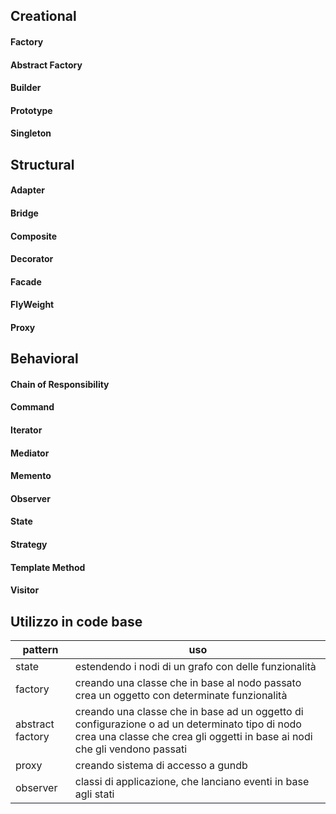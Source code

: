 ## Creational
#### Factory
#### Abstract Factory

#### Builder

#### Prototype

#### Singleton
## Structural

#### Adapter

#### Bridge
#### Composite

#### Decorator

#### Facade

#### FlyWeight

#### Proxy

## Behavioral

#### Chain of Responsibility

#### Command

#### Iterator

#### Mediator

#### Memento

#### Observer

#### State

#### Strategy

#### Template Method

#### Visitor

## Utilizzo in code base

| pattern          | uso                                                                                                                                                                          |
| ---------------- | ---------------------------------------------------------------------------------------------------------------------------------------------------------------------------- |
| state            | estendendo i nodi di un grafo con delle funzionalità                                                                                                                         |
| factory          | creando una classe che in base al nodo passato crea un oggetto con determinate funzionalità                                                                                  |
| abstract factory | creando una classe che in base ad un oggetto di configurazione o ad un determinato tipo di nodo crea una classe che crea gli oggetti in base ai nodi che gli vendono passati |
| proxy            | creando sistema di accesso a gundb                                                                                                                                           |
| observer         | classi di applicazione, che lanciano eventi in base agli stati                                                                                                                                                                             |
